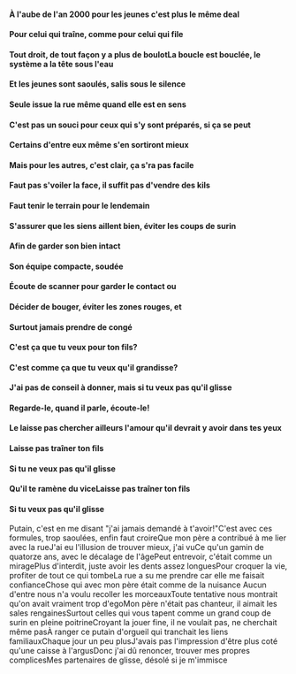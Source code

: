 #### À l'aube de l'an 2000 pour les jeunes c'est plus le même deal
#### Pour celui qui traîne, comme pour celui qui file
#### Tout droit, de tout façon y a plus de boulotLa boucle est bouclée, le système a la tête sous l'eau
#### Et les jeunes sont saoulés, salis sous le silence
#### Seule issue la rue même quand elle est en sens
#### C'est pas un souci pour ceux qui s'y sont préparés, si ça se peut
#### Certains d'entre eux même s'en sortiront mieux
#### Mais pour les autres, c'est clair, ça s'ra pas facile
#### Faut pas s'voiler la face, il suffit pas d'vendre des kils
#### Faut tenir le terrain pour le lendemain
#### S'assurer que les siens aillent bien, éviter les coups de surin
#### Afin de garder son bien intact
#### Son équipe compacte, soudée
#### Écoute de scanner pour garder le contact ou
#### Décider de bouger, éviter les zones rouges, et
#### Surtout jamais prendre de congé
#### C'est ça que tu veux pour ton fils?
#### C'est comme ça que tu veux qu'il grandisse?
#### J'ai pas de conseil à donner, mais si tu veux pas qu'il glisse
#### Regarde-le, quand il parle, écoute-le!
#### Le laisse pas chercher ailleurs l'amour qu'il devrait y avoir dans tes yeux

#### Laisse pas traîner ton fils
#### Si tu ne veux pas qu'il glisse
#### Qu'il te ramène du viceLaisse pas traîner ton fils
#### Si tu veux pas qu'il glisse

Putain, c'est en me disant "j'ai jamais demandé à t'avoir!"C'est avec ces formules, trop saoulées, enfin faut croireQue mon père a contribué à me lier avec la rueJ'ai eu l'illusion de trouver mieux, j'ai vuCe qu'un gamin de quatorze ans, avec le décalage de l'âgePeut entrevoir, c'était comme un miragePlus d'interdit, juste avoir les dents assez longuesPour croquer la vie, profiter de tout ce qui tombeLa rue a su me prendre car elle me faisait confianceChose qui avec mon père était comme de la nuisance
Aucun d'entre nous n'a voulu recoller les morceauxToute tentative nous montrait qu'on avait vraiment trop d'egoMon père n'était pas chanteur, il aimait les sales rengainesSurtout celles qui vous tapent comme un grand coup de surin en pleine poitrineCroyant la jouer fine, il ne voulait pas, ne cherchait même pasÀ ranger ce putain d'orgueil qui tranchait les liens familiauxChaque jour un peu plusJ'avais pas l'impression d'être plus coté qu'une caisse à l'argusDonc j'ai dû renoncer, trouver mes propres complicesMes partenaires de glisse, désolé si je m'immisce
